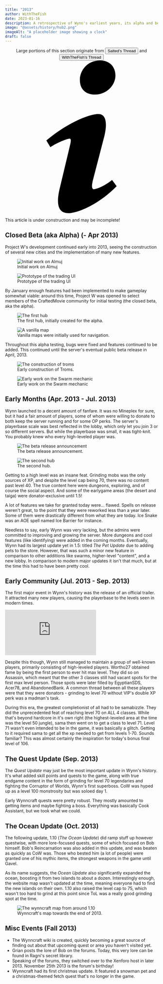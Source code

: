 ```yaml
---
title: "2013"
author: WithTheFish
date: 2023-01-16
description: A retrospective of Wynn's earliest years, its alpha and beta releases. This article focuses on the events of 2013 Wynncraft.
image: "@assets/history/hub2.png"
imageAlt: "A placeholder image showing a clock"
draft: false
---
```


<div class="glass px-4 my-2 py-2"><center>Large portions of this section originate from <a href="https://forums.wynncraft.com/threads/10-years-of-development.307851/" rel="external"><button class="glass font-semibold py-2 px-4 border border-gray-400 rounded shadow">Salted's Thread</button></a> and <a href="https://forums.wynncraft.com/threads/the-history-of-wynncraft-up-to-2-0-1.291440/" rel="external"><button class="glass font-semibold py-2 px-4 border border-gray-400 rounded shadow">WithTheFish's Thread</button></a></center></div>

<div class="flex items-center glass text-white text-sm font-bold px-4 py-1" role="alert">
  <svg class="fill-current w-4 h-4 mr-2" xmlns="http://www.w3.org/2000/svg" viewBox="0 0 20 20"><path d="M12.432 0c1.34 0 2.01.912 2.01 1.957 0 1.305-1.164 2.512-2.679 2.512-1.269 0-2.009-.75-1.974-1.99C9.789 1.436 10.67 0 12.432 0zM8.309 20c-1.058 0-1.833-.652-1.093-3.524l1.214-5.092c.211-.814.246-1.141 0-1.141-.317 0-1.689.562-2.502 1.117l-.528-.88c2.572-2.186 5.531-3.467 6.801-3.467 1.057 0 1.233 1.273.705 3.23l-1.391 5.352c-.246.945-.141 1.271.106 1.271.317 0 1.357-.392 2.379-1.207l.6.814C12.098 19.02 9.365 20 8.309 20z"/></svg>
  <p>This article is under construction and may be incomplete!</p>
</div>

## Closed Beta (aka Alpha) (- Apr 2013)

Project W's development continued early into 2013, seeing the construction of several new cities and the implementation of many new features. 

<div class="columns-2">
    <figure class="inline-block">
      <img
        src="/assets/history/2013-02.png"
        alt="Initial work on Almuj" />
      <figcaption>Initial work on Almuj</figcaption>
    </figure><figure class="inline-block">
      <img
        src="/assets/history/2013-07.png"
        alt="Prototype of the trading UI" />
      <figcaption>Prototype of the trading UI</figcaption>
    </figure>
</div>

By January enough features had been implemented to make gameplay somewhat viable: around this time, Project W was opened to select members of the CraftedMovie community for initial testing (the closed beta, aka the alpha).

<div class="columns-2">
    <figure class="inline-block">
      <img
        src="/assets/history/2013-08.jpg"
        alt="The first hub" />
      <figcaption>The first hub, initially created for the alpha.</figcaption>
    </figure>
    <figure class="inline-block">
      <img
        src="/assets/history/2013-06.png"
        alt="A vanilla map" />
      <figcaption>Vanilla maps were initially used for navigation.</figcaption>
    </figure>
</div>

Throughout this alpha testing, bugs were fixed and features continued to be added. This continued until the server's eventual public beta release in April, 2013.

<div class="columns-2">
<figure class="inline-block">
      <img
        src="/assets/history/2013-05.png"
        alt="The construction of troms" />
      <figcaption>Early construction of Troms.</figcaption>
    </figure>
        <figure class="inline-block">
      <img
        src="/assets/history/2013-03.png"
        alt="Early work on the Swarm mechanic" />
      <figcaption>Early work on the Swarm mechanic</figcaption>
    </figure>
    </div>

## Early Months (Apr. 2013 - Jul. 2013)

Wynn launched to a decent amount of fanfare. It was no Mineplex for  sure, but it had a fair amount of players, some of whom were willing to  donate to both keep the server running and for some OP perks. The  server's playerbase scale was best reflected in the lobby, which only  let you join 3 or so different servers. But while the playerbase was  small, it was tight-knit. You probably knew who every high-leveled  player was.

<div class="columns-2">
	<figure class="inline-block">
    	<img
        	src="/assets/history/2013-08.png"
        	alt="The beta release announcement" />
      	<figcaption>The beta release announcement.</figcaption>
    </figure>
    <figure class="inline-block">
    	<img
        	src="/assets/history/2013-01.png"
        	alt="The second hub" />
      	<figcaption>The second hub.</figcaption>
    </figure>
</div>

Getting to a high level was an insane feat. Grinding mobs was the only  sources of XP, and despite the level cap being 70, there was no content  past level 40. The true content here were dungeons, exploring, and of  course the social aspect. And some of the earlygame areas (the desert  and taiga) were donator-exclusive until 1.5!

 A lot of features we take for granted today were... flawed. Spells on  release weren't great, to the point that they were reworked less than a  year later. Some of them were drastically different from what they are  today. Ice Snake was an AOE spell named Ice Barrier for instance.

 Needless to say, early Wynn was very lacking, but the admins were  committed to improving and growing the server. More dungeons and cool  features (like identifying) were added in the coming months. Eventually, Wynn had its largest update yet in 1.5: titled *The Pet Update* due to adding pets to the store. However, that was such a minor new  feature in comparison to other additions like swarms, higher-level  "content", and a new lobby. In comparison to modern major updates it  isn't that much, but at the time this had to have been pretty cool.

## Early Community (Jul. 2013 - Sep. 2013)

The first major event in Wynn's history was the release of an official  trailer. It attracted many new players, causing the playerbase to the  levels seen in modern times.

<div class="columns-2">
<iframe class="inline-block" src="https://www.youtube.com/embed/XhqASGo2MOE?wmode=opaque" frameborder="0" allowfullscreen=""></iframe>
</div>

Despite this though, Wynn still managed to maintain a group of  well-known players, primarily consisting of high-leveled players.  Wortho27 obtained fame by being the first person to ever hit max level.  They did so on Assassin, which meant that the other 3 classes still had  vacant spots for the first max level person. Those spots were later  filled by EgyptianSDS, Acer78, and AbandonedBank. A common thread  between all these players were that they were donators - grinding to  level 70 without VIP's double XP perk was a madman's task.

During this era, the greatest completionist of all had to be samabizzle. They did the unprecedented feat of reaching level 70 on ALL 4 classes.  While that's beyond hardcore in it's own right (the highest-leveled area at the time was the level 50 jungle), sama then went on to get a class  to level 71. Level 71 wasn't even intended to be in the game, it was  basically a glitch. Getting to it required sama to get all the xp needed to get from levels 1-70. Sounds familiar? This was almost certainly the inspiration for today's bonus final level of 106.

## The Quest Update (Sep. 2013)
The *Quest Update* may just be the most important update in Wynn's history. It's what added skill points and quests to the game, along with true endgame content in the form of grinding for level 70 legendaries and fighting the Corruptor of Worlds, Wynn's first superboss. CoW was hyped up as a level 100 monstrosity but was soloed day 1.

Early Wynncraft quests were pretty robust. They mostly amounted to getting items and maybe fighting a boss. Everything was basically Cook Assistant, but we took what we could.

## The Ocean Update (Oct. 2013)
The following update, 1.10 (*The Ocean Update*) did ramp stuff up however questwise, with more lore-focused quests, some of which focused on Bob himself. Bob's Reincarnation was also added in this update, and was beaten as quickly as CoW was. Those who bested him (a lot of people) were granted one of his mythic items, the strongest weapons in the game until Gavel.

As its name suggests, the *Ocean Update* also significantly expanded the ocean, boosting it from two islands to about a dozen. Interestingly enough, the website map wasn't updated at the time, meaning everyone had to find the new islands on their own. 1.10 also raised the level cap to 75, which wasn't too hard to grind at this point since ToL was a really good grinding spot at the time.

<div class="columns-2">
	<figure class="inline-block">
    	<img
        	src="/assets/history/2013-09.png"
        	alt="The wynncraft map from around 1.10" />
      	<figcaption>Wynncraft's map towards the end of 2013.</figcaption>
    </figure>
</div>

## Misc Events (Fall 2013)
- The Wynncraft wiki is created, quickly becoming a great source of  finding out about that upcoming quest or area you haven't visited yet.
- Grian posts the lore of Bob on the forums. Today, this very lore can be found in Ragni's secret library.
- Speaking of the forums, they switched over to the Xenforo host in later 2013. November 25th 2013 is the forum's birthday!
- Wynncraft had its first christmas update. It featured a snowman pet  and a christmas-themed fetch quest that's no longer in the game.